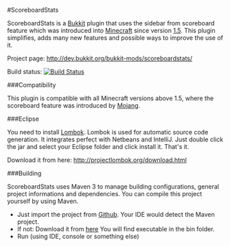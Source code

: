 #ScoreboardStats

ScoreboardStats is a [Bukkit](https://github.com/Bukkit/Bukkit) plugin
    that uses the sidebar from scoreboard feature which was introduced into
    [Minecraft](http://minecraft.net) since version
    [1.5](http://mcupdate.tumblr.com/post/45267771887/minecraft-1-5).
This plugin simplifies, adds many new features and possible ways to improve
    the use of it.

Project page: http://dev.bukkit.org/bukkit-mods/scoreboardstats/

Build status:
    [![Build Status](https://travis-ci.org/games647/ScoreboardStats.svg?branch=master)](https://travis-ci.org/games647/ScoreboardStats/)

###Compatibility

This plugin is compatible with all Minecraft versions above 1.5, where the
    scoreboard feature was introduced by [Mojang](https://mojang.com/).

###Eclipse

You need to install [Lombok](http://projectlombok.org/download.html).
Lombok is used for automatic source code generation. It integrates perfect with
    Netbeans and IntelliJ.
Just double click the jar and select your Eclipse folder and click install it.
That's it.

Download it from here: http://projectlombok.org/download.html

###Building

ScoreboardStats uses Maven 3 to manage building configurations,
    general project informations and dependencies.
You can compile this project yourself by using Maven.


* Just import the project from [Github](http://github.com/).
    Your IDE would detect the Maven project.
* If not: Download it from [here](http://maven.apache.org/download.cgi)
    You will find executable in the bin folder.
* Run (using IDE, console or something else)